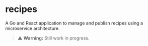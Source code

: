 # recipes
A Go and React application to manage and publish recipes using a microservice architecture.

> :warning: **Warning:** Still work in progress.